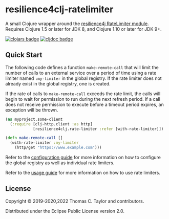 # resilience4clj-ratelimiter

A small Clojure wrapper around the
[resilience4j RateLimiter module](https://resilience4j.readme.io/docs/ratelimiter).
Requires Clojure 1.5 or later for JDK 8, and Clojure 1.10 or later for JDK 9+.

[![clojars badge](https://img.shields.io/clojars/v/tessellator/resilience4clj-ratelimiter.svg)](https://clojars.org/tessellator/resilience4clj-ratelimiter)
[![cljdoc badge](https://cljdoc.org/badge/tessellator/resilience4clj-ratelimiter)](https://cljdoc.org/d/tessellator/resilience4clj-ratelimiter/CURRENT)

## Quick Start

The following code defines a function `make-remote-call` that will limit the
number of calls to an external service over a period of time using a rate
limiter named `:my-limiter` in the global registry. If the rate limiter does not
already exist in the global registry, one is created.

If the rate of calls to `make-remote-call` exceeds the rate limit, the calls
will begin to wait for permission to run during the next refresh period. If a
call does not receive permission to execute before a timeout period expires, an
exception will be thrown.

```clojure
(ns myproject.some-client
  (:require [clj-http.client :as http]
            [resilience4clj.rate-limiter :refer [with-rate-limiter]])

(defn make-remote-call []
  (with-rate-limiter :my-limiter
    (http/get "https://www.example.com")))
```

Refer to the [configuration guide](/doc/01_configuration.md) for more
information on how to configure the global registry as well as individual
rate limiters.

Refer to the [usage guide](/doc/02_usage.md) for more information on how to
use rate limiters.

## License

Copyright © 2019-2020,2022 Thomas C. Taylor and contributors.

Distributed under the Eclipse Public License version 2.0.
